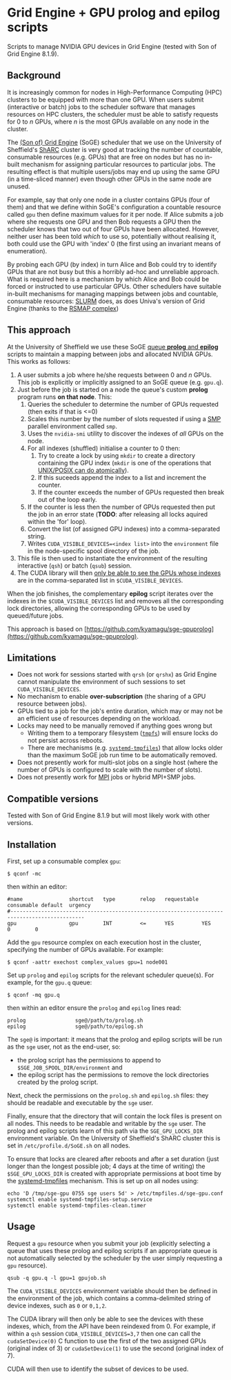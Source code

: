 Grid Engine + GPU prolog and epilog scripts
===========================================

Scripts to manage NVIDIA GPU devices in Grid Engine (tested with Son of Grid Engine 8.1.9).

Background
----------

It is increasingly common for nodes in High-Performance Computing (HPC) clusters to be equipped with more than one GPU.  When users submit (interactive or batch) jobs to the scheduler software that manages resources on HPC clusters, the scheduler must be able to satisfy requests for 0 to $n$ GPUs, where $n$ is the most GPUs available on any node in the cluster.  

The [(Son of) Grid Engine](https://arc.liv.ac.uk/SGE/) (SoGE) scheduler that we use on the University of Sheffield's [ShARC](http://docs.iceberg.shef.ac.uk/en/latest/sharc/index.html) cluster is very good at tracking the number of countable, consumable resources (e.g. GPUs) that are free on nodes but has no in-built mechanism for assigning particular resources to particular jobs.  The resulting effect is that multiple users/jobs may end up using the same GPU (in a time-sliced manner) even though other GPUs in the same node are unused.

For example, say that only one node in a cluster contains GPUs (four of them) and that we define within SoGE's configuration a countable resource called `gpu` then define maximum values for it per node.  If Alice submits a job where she requests one GPU and then Bob requests a GPU then the scheduler knows that two out of four GPUs have been allocated.  However, neither user has been told _which_ to use so, potentially without realising it, both could use the GPU with 'index' 0 (the first using an invariant means of enumeration).

By probing each GPU (by index) in turn Alice and Bob could try to identify GPUs that are not busy but this a horribly ad-hoc and unreliable approach.  What is required here is a mechanism by which Alice and Bob could be forced or instructed to use particular GPUs.  Other schedulers have suitable in-built mechanisms for managing mappings between jobs and countable, consumable resources: [SLURM](https://slurm.schedmd.com/) does, as does Univa's version of Grid Engine (thanks to the [RSMAP complex](http://gridengine.eu/grid-engine-internals/102-univa-grid-engine-810-features-part-2-better-resource-management-with-the-rsmap-complex-2012-05-25))

This approach
-------------

At the University of Sheffield we use these SoGE [queue **prolog** and **epilog**](http://www.softpanorama.org/HPC/Grid_engine/prolog_and_epilog_scripts.shtml) scripts to maintain a mapping between jobs and allocated NVIDIA GPUs.  This works as follows:

1. A user submits a job where he/she requests between 0 and $n$ GPUs.  This job is explicitly or implicitly assigned to an SoGE queue (e.g. `gpu.q`).
1. Just before the job is started on a node the queue's custom **prolog** program runs **on that node**.  This:
    1. Queries the scheduler to determine the number of GPUs requested (then exits if that is <=0)
    1. Scales this number by the number of slots requested if using a [SMP](https://en.wikipedia.org/wiki/Symmetric_multiprocessing) parallel environment called `smp`.
    1. Uses the `nvidia-smi` utility to discover the indexes of *all* GPUs on the node.
    1. For all indexes (shuffled) initialise a counter to 0 then: 
        1. Try to create a lock by using `mkdir` to create a directory containing the GPU index (`mkdir` is one of the operations that [UNIX/POSIX can do atomically](https://rcrowley.org/2010/01/06/things-unix-can-do-atomically.html)).
        1. If this suceeds append the index to a list and increment the counter.
        1. If the counter exceeds the number of GPUs requested then break out of the loop early.
    1. If the counter is less then the number of GPUs requested then put the job in an error state (**TODO**: after releasing all locks aquired within the 'for' loop).
    1. Convert the list (of assigned GPU indexes) into a comma-separated string.
    1. Writes `CUDA_VISIBLE_DEVICES=<index list>` into the `environment` file in the node-specific spool directory of the job.
1. This file is then used to instantiate the environment of the resulting interactive (`qsh`) or batch (`qsub`) session.
1. The CUDA library will then [only be able to see the GPUs whose indexes](http://www.softpanorama.org/HPC/Grid_engine/prolog_and_epilog_scripts.shtml) are in the comma-separated list in `$CUDA_VISIBLE_DEVICES`.  

When the job finishes, the complementary **epilog** script iterates over the indexes in the `$CUDA_VISIBLE_DEVICES` list and removes all the corresponding lock directories, allowing the corresponding GPUs to be used by queued/future jobs.

This approach is based on [https://github.com/kyamagu/sge-gpuprolog](https://github.com/kyamagu/sge-gpuprolog).

Limitations
-----------

 * Does not work for sessions started with `qrsh` (or `qrshx`) as Grid Engine cannot manipulate the environment of such sessions to set `CUDA_VISIBLE_DEVICES`.
 * No mechanism to enable **over-subscription** (the sharing of a GPU resource between jobs).
 * GPUs tied to a job for the job's entire duration, which may or may not be an efficient use of resources depending on the workload.
 * Locks may need to be manually removed if anything goes wrong but
    * Writing them to a temporary filesystem ([`tmpfs`](https://en.wikipedia.org/wiki/Tmpfs)) will ensure locks do not persist across reboots.
    * There are mechanisms (e.g. [`systemd-tmpfiles`](https://www.freedesktop.org/software/systemd/man/systemd-tmpfiles.html)) that allow locks older than the maximum SoGE job run time to be automatically removed.
 * Does not presently work for multi-slot jobs on a single host  (where the number of GPUs is configured to scale with the number of slots).
 * Does not presently work for [MPI](https://en.wikipedia.org/wiki/Message_Passing_Interface<Paste>) jobs or hybrid MPI+SMP jobs.

Compatible versions
-------------------

Tested with Son of Grid Engine 8.1.9 but will most likely work with other versions.

Installation
------------

First, set up a consumable complex `gpu`:

```
$ qconf -mc
```

then within an editor:

```
#name               shortcut   type        relop   requestable consumable default  urgency
#----------------------------------------------------------------------------------------------
gpu                 gpu        INT         <=      YES         YES        0        0
```


Add the `gpu` resource complex on each execution host in the cluster, specifying the number of GPUs available. For example:

```
$ qconf -aattr exechost complex_values gpu=1 node001
```

Set up `prolog` and `epilog` scripts for the relevant scheduler queue(s).  For example, for the `gpu.q` queue:

```
$ qconf -mq gpu.q
```

then within an editor ensure the `prolog` and `epilog` lines read:

```
prolog                sge@/path/to/prolog.sh
epilog                sge@/path/to/epilog.sh
```

The `sge@` is important: it means that the prolog and epilog scripts will be run as the `sge` user, not as the end-user, so:

* the prolog script has the permissions to append to `$SGE_JOB_SPOOL_DIR/environment` and
* the epilog script has the permissions to remove the lock directories created by the prolog script.

Next, check the permissions on the `prolog.sh` and `epilog.sh` files: they should be readable and executable by the `sge` user.

Finally, ensure that the directory that will contain the lock files is present on all nodes.  This needs to be readable and writable by the `sge` user.  The prolog and epilog scripts learn of this path via the `SGE_GPU_LOCKS_DIR` environment variable.  On the University of Sheffield's ShARC cluster this is set in `/etc/profile.d/SoGE.sh` on all nodes.

To ensure that locks are cleared after reboots and after a set duration (just longer than the longest possible job; 4 days at the time of writing) the `$SGE_GPU_LOCKS_DIR` is created with appropriate permissions at boot time by the [systemd-tmpfiles](https://www.freedesktop.org/software/systemd/man/systemd-tmpfiles.html) mechanism.  This is set up on all nodes using:

    echo 'D /tmp/sge-gpu 0755 sge users 5d' > /etc/tmpfiles.d/sge-gpu.conf 
    systemctl enable systemd-tmpfiles-setup.service
    systemctl enable systemd-tmpfiles-clean.timer

Usage
-----

Request a `gpu` resource when you submit your job (explicitly selecting a queue that uses these prolog and epilog scripts if an appropriate queue is not automatically selected by the scheduler by the user simply requesting a `gpu` resource).

```
qsub -q gpu.q -l gpu=1 gpujob.sh
```

The `CUDA_VISIBLE_DEVICES` environment variable should then be defined in the environment of the job, which contains a comma-delimited string of device indexes, such as `0` or `0,1,2`.  

The CUDA library will then only be able to see the devices with these indexes, which, from the API have been reindexed from 0.  For example, if within a `qsh` session `CUDA_VISIBLE_DEVICES=3,7` then one can call the `cudaSetDevice(0)` C function to use the first of the two assigned GPUs (original index of 3) or `cudaSetDevice(1)` to use the second (original index of 7).

CUDA will then use to identify the subset of devices to be used.
